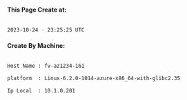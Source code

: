 
   
#### This Page Create at:

```bash

2023-10-24 - 23:25:25 UTC

```

#### Create By Machine:

```bash

Host Name : fv-az1234-161

platform  : Linux-6.2.0-1014-azure-x86_64-with-glibc2.35

Ip Local  : 10.1.0.201

```

